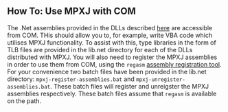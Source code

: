  ## How To: Use MPXJ with COM

The .Net assemblies provided in the DLLs described [here](howto-dotnet.html) are
accessible from COM. THis should allow you to, for example, write VBA code which
utilises MPXJ functionality. To assist with this, type libraries  in the form of
TLB files are provided in the lib.net directory for each of the DLLs distributed
with MPXJ.  You will also need to register the MPXJ assemblies in order to use
them from COM,  using the  `regasm` [assembly registration
tool](http://msdn.microsoft.com/en-us/library/tzat5yw6(v=vs.110).aspx). For your
convenience two batch files have been provided in the lib.net directory:
`mpxj-register-assemblies.bat` and `mpxj-unregister-assemblies.bat`. These batch
files will register and unreigster the MPXJ assemblies respectively. These batch
files assume that `regasm` is available on the path.



